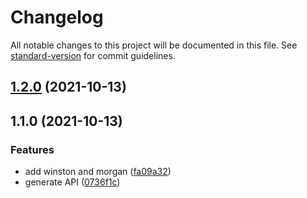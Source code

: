 # Changelog

All notable changes to this project will be documented in this file. See [standard-version](https://github.com/conventional-changelog/standard-version) for commit guidelines.

## [1.2.0](https://github.com/USERNAME/REPOSITORY_NAME/compare/v1.1.0...v1.2.0) (2021-10-13)

## 1.1.0 (2021-10-13)


### Features

* add winston and morgan ([fa09a32](https://github.com/USERNAME/REPOSITORY_NAME/commitsfa09a324de7d760bba60ddfb8e5611dd64eb0ccd))
* generate API ([0736f1c](https://github.com/USERNAME/REPOSITORY_NAME/commits0736f1c452489a624d748716cc4be93ce7fa2387))
